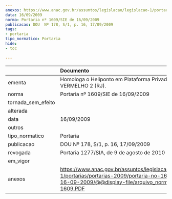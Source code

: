 ```yaml
---
anexos: https://www.anac.gov.br/assuntos/legislacao/legislacao-1/portarias/portarias-2009/portaria-no-1609-sie-de-16-09-2009/@@display-file/arquivo_norma/PA2009-1609.PDF
data: 16/09/2009
norma: Portaria nº 1609/SIE de 16/09/2009
publicacao: DOU  Nº 178, S/1, p. 16, 17/09/2009
tags:
- portaria
tipo_normatico: Portaria
hide: 
- toc 
 
---
```


|                    | Documento                                                                                                                                                         |
|:-------------------|:------------------------------------------------------------------------------------------------------------------------------------------------------------------|
| ementa             | Homologa o Heliponto em Plataforma Privado VERMELHO 2 (RJ).                                                                                                       |
| norma              | Portaria nº 1609/SIE de 16/09/2009                                                                                                                                |
| tornada_sem_efeito |                                                                                                                                                                   |
| alterada           |                                                                                                                                                                   |
| data               | 16/09/2009                                                                                                                                                        |
| outros             |                                                                                                                                                                   |
| tipo_normatico     | Portaria                                                                                                                                                          |
| publicacao         | DOU  Nº 178, S/1, p. 16, 17/09/2009                                                                                                                               |
| revogada           | Portaria 1277/SIA, de 9 de agosto de 2010                                                                                                                         |
| em_vigor           |                                                                                                                                                                   |
| anexos             | https://www.anac.gov.br/assuntos/legislacao/legislacao-1/portarias/portarias-2009/portaria-no-1609-sie-de-16-09-2009/@@display-file/arquivo_norma/PA2009-1609.PDF |